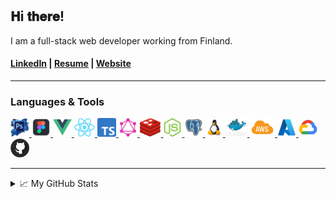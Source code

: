 # <h2> 𝐇i 𝐭𝐡𝐞𝐫𝐞! </h2>
I am a full-stack web developer working from Finland.
#### [LinkedIn](http://www.linkedin.com/in/elarsaks/) | [Resume](https://saks.digital/wp-content/uploads/2023/04/Elar-Saks-CV.pdf) | [Website](www.saks.digital) 
---
### Languages & Tools
<p align="left">
   <a href="https://www.adobe.com/fi/products/photoshop.html">
    <img height="30" src="https://raw.githubusercontent.com/elarsaks/elarsaks/master/images/Photoshop.png">
  </a>
  <a href="www.figma.com">
    <img height="30" src="https://raw.githubusercontent.com/elarsaks/elarsaks/master/images/figma.png">
  </a>
  <a href="https://vuejs.org/">
    <img height="30" src="https://raw.githubusercontent.com/elarsaks/elarsaks/master/images/vue.png">
  </a>
  <a href="https://reactjs.org/">
    <img height="30" src="https://raw.githubusercontent.com/elarsaks/elarsaks/master/images/react.png">
  </a>
  <a href="https://www.typescriptlang.org/">
    <img height="30" src="https://raw.githubusercontent.com/elarsaks/elarsaks/master/images/TypeScript.png">
  </a>
  <a href="https://graphql.org/">
    <img height="30" src="https://raw.githubusercontent.com/elarsaks/elarsaks/master/images/graphql.png">
  </a>
  <a href="https://redis.io/">
    <img height="30" src="https://raw.githubusercontent.com/elarsaks/elarsaks/master/images/redis.png">
  </a>
  <a href="https://nodejs.org/en/">
   <img height="30" src="https://raw.githubusercontent.com/elarsaks/elarsaks/master/images/node.png">
  </a>
  <a href="https://www.postgresql.org/">
   <img height="30" src="https://raw.githubusercontent.com/elarsaks/elarsaks/master/images/Postgres.png">
  </a>
  <a href="https://www.linux.org/">
    <img height="30" src="https://raw.githubusercontent.com/elarsaks/elarsaks/master/images/linux.png">
  </a>
  <a href="https://www.docker.com/">
    <img height="30" src="https://raw.githubusercontent.com/elarsaks/elarsaks/master/images/docker.png">
  </a>
  <a href="https://aws.amazon.com/">
    <img height="30" src="https://raw.githubusercontent.com/elarsaks/elarsaks/master/images/aws.png">
  </a>
  <a href="https://cloud.google.com/">
    <img height="30" src="https://raw.githubusercontent.com/elarsaks/elarsaks/master/images/azure.png">
  </a>
    <a href="https://azure.microsoft.com/">
   <img height="30" src="https://raw.githubusercontent.com/elarsaks/elarsaks/master/images/gcp.png">
  </a>
  <a href="www.github.com">
   <img height="30" src="https://raw.githubusercontent.com/elarsaks/elarsaks/master/images/github.png">
  </a>
</p>

---
<details>
  <summary>📈 My GitHub Stats</summary> 
<img align="centre" src="https://github-readme-stats.vercel.app/api?username=elarsaks&count_private=true&include_all_commits=true&show_icons=true&title_color=007bff&text_color=e7e7e7&icon_color=007bff&bg_color=171c28" />  

  ![Top Langs](https://github-readme-stats.vercel.app/api/top-langs/?username=elarsaks&layout=compact&title_color=007bff&text_color=e7e7e7&icon_color=007bff&bg_color=171c28)
</details>
